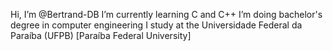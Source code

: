 Hi, I’m @Bertrand-DB
I’m currently learning C and C++
I’m doing bachelor's degree in computer engineering
I study at the Universidade Federal da Paraíba (UFPB) [Paraíba Federal University]

